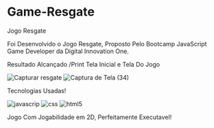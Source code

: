 # Game-Resgate

 Jogo Resgate

 Foi Desenvolvido o Jogo Resgate, Proposto Pelo Bootcamp JavaScript Game Developer da Digital Innovation One.

 Resultado Alcançado /Print Tela Inicial e Tela Do Jogo
 
![Capturar resgate](https://user-images.githubusercontent.com/67304312/94103792-d4697d80-fe0b-11ea-8201-f4e0e09be78a.PNG)
![Captura de Tela (34)](https://user-images.githubusercontent.com/67304312/94103777-cae01580-fe0b-11ea-9f5e-700cdc2422e8.png)

Tecnologias Usadas!

![javascrip](https://user-images.githubusercontent.com/67304312/94103841-ec410180-fe0b-11ea-8062-3fa425faf05b.png)
![css](https://user-images.githubusercontent.com/67304312/94103818-e0553f80-fe0b-11ea-8b10-6923a849d527.png)
![html5](https://user-images.githubusercontent.com/67304312/94103831-e77c4d80-fe0b-11ea-861b-5923019c526d.png)

Jogo Com Jogabilidade em 2D, Perfeitamente Executavel!
